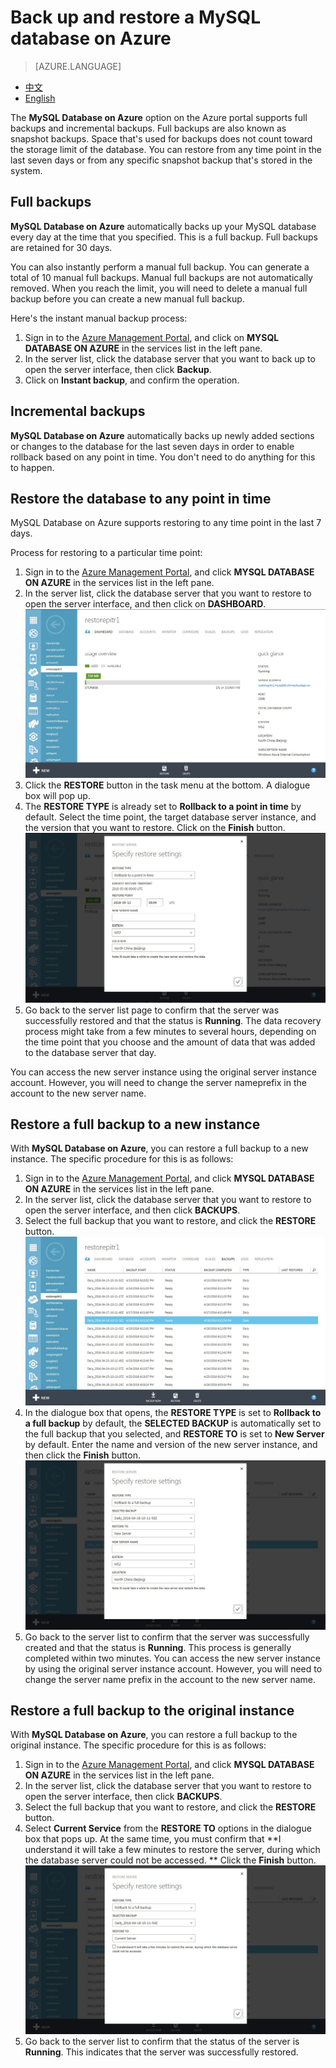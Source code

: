 <properties linkid="" urlDisplayName="" pageTitle="MySQL Service Questions – Microsoft Azure Cloud" metaKeywords="Azure Cloud, technical documentation, documents and resources, MySQL, database, FAQ, Azure MySQL, MySQL PaaS, Azure MySQL PaaS, Azure MySQL Service, Azure RDS" description="Provides quick answers for common technical questions encountered by users when using MySQL Database on Azure. Contact technical support if you have any further questions." metaCanonical="" services="MySQL" documentationCenter="Services" title="" authors="v-chuw" solutions="" manager="RongYu" editor="" />

<tags ms.service="mysql" ms.date="07/04/2016" wacn.date="" wacn.lang="en" />

# Back up and restore a MySQL database on Azure

> [AZURE.LANGUAGE]
- [中文](/documentation/articles/mysql-database-point-in-time-restore)
- [English](/documentation/articles/mysql-database-enus-point-in-time-restore)

The **MySQL Database on Azure** option on the Azure portal supports full backups and incremental backups. Full backups are also known as snapshot backups. Space that's used for backups does not count toward the storage limit of the database. You can restore from any time point in the last seven days or from any specific snapshot backup that's stored in the system.

## **Full backups**

**MySQL Database on Azure** automatically backs up your MySQL database every day at the time that you specified. This is a full backup. Full backups are retained for 30 days.

You can also instantly perform a manual full backup. You can generate a total of 10 manual full backups. Manual full backups are not automatically removed. When you reach the limit, you will need to delete a manual full backup before you can create a new manual full backup.

Here's the instant manual backup process:

1. Sign in to the [Azure Management Portal](http://manage.windowsazure.cn/), and click on **MYSQL DATABASE ON AZURE** in the services list in the left pane.
2.	In the server list, click the database server that you want to back up to open the server interface, then click **Backup**.
3.	Click on **Instant backup**, and confirm the operation.

## **Incremental backups**

**MySQL Database on Azure** automatically backs up newly added sections or changes to the database for the last seven days in order to enable rollback based on any point in time. You don't need to do anything for this to happen.

## **Restore the database to any point in time**

MySQL Database on Azure supports restoring to any time point in the last 7 days.

Process for restoring to a particular time point:

1. Sign in to the [Azure Management Portal](http://manage.windowsazure.cn/), and click **MYSQL DATABASE ON AZURE** in the services list in the left pane.
2. In the server list, click the database server that you want to restore to open the server interface, and then click on **DASHBOARD**.
![Restore to any point in time][1]
3. Click the **RESTORE** button in the task menu at the bottom. A dialogue box will pop up.
4. The **RESTORE TYPE** is already set to **Rollback to a point in time** by default. Select the time point, the target database server instance, and the version that you want to restore. Click on the **Finish** button.
![Restore to any point in time][2]
5. Go back to the server list page to confirm that the server was successfully restored and that the status is **Running**. The data recovery process might take from a few minutes to several hours, depending on the time point that you choose and the amount of data that was added to the database server that day.

You can access the new server instance using the original server instance account. However, you will need to change the server nameprefix in the account to the new server name.

## **Restore a full backup to a new instance**

With **MySQL Database on Azure**, you can restore a full backup to a new instance. The specific procedure for this is as follows:

1.	Sign in to the [Azure Management Portal](http://manage.windowsazure.cn/), and click **MYSQL DATABASE ON AZURE** in the services list in the left pane.
2.	In the server list, click the database server that you want to restore to open the server interface, and then click **BACKUPS**.
3.	Select the full backup that you want to restore, and click the **RESTORE** button.
![Restore a full backup to a new instance][3]
4.	In the dialogue box that opens, the **RESTORE TYPE** is set to **Rollback to a full backup** by default, the **SELECTED BACKUP** is automatically set to the full backup that you selected, and **RESTORE TO** is set to **New Server** by default. Enter the name and version of the new server instance, and then click the **Finish** button.
![Restore a full backup to a new instance][4]
5.	Go back to the server list to confirm that the server was successfully created and that the status is **Running**. This process is generally completed within two minutes. You can access the new server instance by using the original server instance account. However, you will need to change the server name prefix in the account to the new server name.

## **Restore a full backup to the original instance**

With **MySQL Database on Azure**, you can restore a full backup to the original instance. The specific procedure for this is as follows:

1.	Sign in to the [Azure Management Portal](http://manage.windowsazure.cn/), and click **MYSQL DATABASE ON AZURE** in the services list in the left pane.
2.	In the server list, click the database server that you want to restore to open the server interface, then click **BACKUPS**.
3.	Select the full backup that you want to restore, and click the **RESTORE** button.
4.	Select **Current Service** from the **RESTORE TO** options in the dialogue box that pops up. At the same time, you must confirm that **I understand it will take a few minutes to restore the server, during which the database server could not be accessed. ** Click the **Finish** button.
![Restore a full backup to the original instance][5]
5.	Go back to the server list to confirm that the status of the server is **Running**. This indicates that the server was successfully restored.

<!--Image references-->

[1]: ./media/mysql-database-point-in-time-restore/Restore1-en.jpg
[2]: ./media/mysql-database-point-in-time-restore/Restore2-en.jpg
[3]: ./media/mysql-database-point-in-time-restore/Restore3-en.jpg
[4]: ./media/mysql-database-point-in-time-restore/Restore4-en.jpg
[5]: ./media/mysql-database-point-in-time-restore/Restore5-en.jpg

<!---HONumber=Acom_0418_2016_MySql-->
